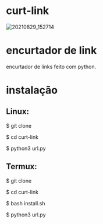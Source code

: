 # curt-link

![20210829_152714](https://user-images.githubusercontent.com/83184525/131261609-ab80ac86-920f-4c23-b923-d6d74c0eea8a.jpg)

# encurtador de link

encurtador de links feito com python.

# instalação
## Linux:

$ git clone 

$ cd curt-link

$ python3 url.py

## Termux: 

$ git clone 

$ cd curt-link

$ bash install.sh

$ python3 url.py

